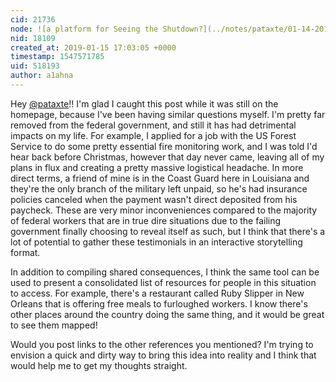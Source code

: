 ```yaml
---
cid: 21736
node: ![a platform for Seeing the Shutdown?](../notes/pataxte/01-14-2019/a-platform-for-seeing-the-shutdown)
nid: 18109
created_at: 2019-01-15 17:03:05 +0000
timestamp: 1547571785
uid: 518193
author: a1ahna
---
```


 Hey [@pataxte](/profile/pataxte)!!  I'm glad I caught this post while it was still on the homepage, because I've been having similar questions myself.  I'm pretty far removed from the federal government, and still it has had detrimental impacts on my life.  For example, I applied for a job with the US Forest Service to do some pretty essential fire monitoring work, and I was told I'd hear back before Christmas, however that day never came, leaving all of my plans in flux and creating a pretty massive logistical headache.  In more direct terms, a friend of mine is in the Coast Guard here in Louisiana and they're the only branch of the military left unpaid, so he's had insurance policies canceled when the payment wasn't direct deposited from his paycheck.  These are very minor inconveniences compared to the majority of federal workers that are in true dire situations due to the failing government finally choosing to reveal itself as such, but I think that there's a lot of potential to gather these testimonials in an interactive storytelling format.  

In addition to compiling shared consequences, I think the same tool can be used to present a consolidated list of resources for people in this situation to access.  For example, there's a restaurant called Ruby Slipper in New Orleans that is offering free meals to furloughed workers.  I know there's other places around the country doing the same thing, and it would be great to see them mapped!

Would you post links to the other references you mentioned?  I'm trying to envision a quick and dirty way to bring this idea into reality and I think that would help me to get my thoughts straight.  